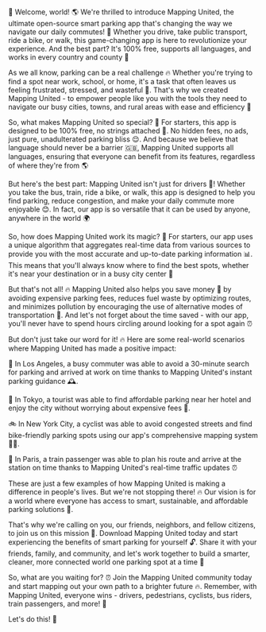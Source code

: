 🎉 Welcome, world! 🌎 We're thrilled to introduce Mapping United, the ultimate open-source smart parking app that's changing the way we navigate our daily commutes! 💨 Whether you drive, take public transport, ride a bike, or walk, this game-changing app is here to revolutionize your experience. And the best part? It's 100% free, supports all languages, and works in every country and county 🌟

As we all know, parking can be a real challenge 🔥 Whether you're trying to find a spot near work, school, or home, it's a task that often leaves us feeling frustrated, stressed, and wasteful 💸. That's why we created Mapping United - to empower people like you with the tools they need to navigate our busy cities, towns, and rural areas with ease and efficiency 🚀

So, what makes Mapping United so special? 🔮 For starters, this app is designed to be 100% free, no strings attached 💸. No hidden fees, no ads, just pure, unadulterated parking bliss 😌. And because we believe that language should never be a barrier 🇬🇧, Mapping United supports all languages, ensuring that everyone can benefit from its features, regardless of where they're from 🌎

But here's the best part: Mapping United isn't just for drivers 🚗! Whether you take the bus, train, ride a bike, or walk, this app is designed to help you find parking, reduce congestion, and make your daily commute more enjoyable 😊. In fact, our app is so versatile that it can be used by anyone, anywhere in the world 🌍

So, how does Mapping United work its magic? 🔮 For starters, our app uses a unique algorithm that aggregates real-time data from various sources to provide you with the most accurate and up-to-date parking information 📊. This means that you'll always know where to find the best spots, whether it's near your destination or in a busy city center 📍

But that's not all! 🔥 Mapping United also helps you save money 💸 by avoiding expensive parking fees, reduces fuel waste by optimizing routes, and minimizes pollution by encouraging the use of alternative modes of transportation 🌿. And let's not forget about the time saved - with our app, you'll never have to spend hours circling around looking for a spot again ⏰

But don't just take our word for it! 🔥 Here are some real-world scenarios where Mapping United has made a positive impact:

🚗 In Los Angeles, a busy commuter was able to avoid a 30-minute search for parking and arrived at work on time thanks to Mapping United's instant parking guidance 🕰️.

🚌 In Tokyo, a tourist was able to find affordable parking near her hotel and enjoy the city without worrying about expensive fees 💸.

🚲 In New York City, a cyclist was able to avoid congested streets and find bike-friendly parking spots using our app's comprehensive mapping system 🏃‍♀️.

🚂 In Paris, a train passenger was able to plan his route and arrive at the station on time thanks to Mapping United's real-time traffic updates ⏰

These are just a few examples of how Mapping United is making a difference in people's lives. But we're not stopping there! 🔥 Our vision is for a world where everyone has access to smart, sustainable, and affordable parking solutions 💪.

That's why we're calling on you, our friends, neighbors, and fellow citizens, to join us on this mission 🌟. Download Mapping United today and start experiencing the benefits of smart parking for yourself 🔓. Share it with your friends, family, and community, and let's work together to build a smarter, cleaner, more connected world one parking spot at a time 🌈

So, what are you waiting for? ⏰ Join the Mapping United community today and start mapping out your own path to a brighter future 🔥. Remember, with Mapping United, everyone wins - drivers, pedestrians, cyclists, bus riders, train passengers, and more! 🎉

Let's do this! 💪